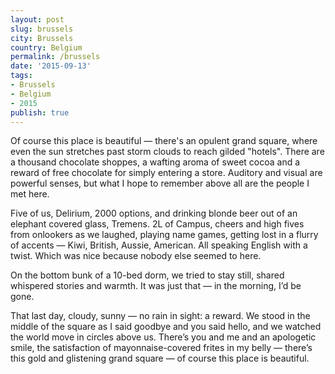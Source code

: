 ```yaml
---
layout: post
slug: brussels
city: Brussels
country: Belgium
permalink: /brussels
date: '2015-09-13'
tags:
- Brussels
- Belgium
- 2015
publish: true
---
```


<div class="square"></div>

<p class="poem">
Of course this place is beautiful — there's an opulent grand square, where even the sun stretches past storm clouds to reach gilded "hotels". There are a thousand chocolate shoppes, a wafting aroma of sweet cocoa and a reward of free chocolate for simply entering a store. Auditory and visual are powerful senses, but what I hope to remember above all are the people I met here.

Five of us, Delirium, 2000 options, and drinking blonde beer out of an elephant covered glass, Tremens. 2L of Campus, cheers and high fives from onlookers as we laughed,  playing name games, getting lost in a flurry of accents — Kiwi, British, Aussie, American. All speaking English with a twist. Which was nice because nobody else seemed to here.

On the bottom bunk of a 10-bed dorm, we tried to stay still, shared whispered stories and warmth. It was just that — in the morning, I’d be gone.

That last day, cloudy, sunny — no rain in sight: a reward. We stood in the middle of the square as I said goodbye and you said hello, and we watched the world move in circles above us. There’s you and me and an apologetic smile, the satisfaction of mayonnaise-covered frites in my belly — there’s this gold and glistening grand square — of course this place is beautiful.
</p>